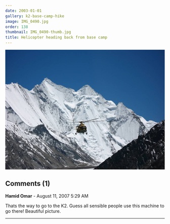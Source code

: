 ```yaml
---
date: 2003-01-01
gallery: k2-base-camp-hike
image: IMG_0490.jpg
order: 138
thumbnail: IMG_0490-thumb.jpg
title: Helicopter heading back from base camp
---
```


![Helicopter heading back from base camp](./IMG_0490.jpg)

<div id="comments">

## Comments (1)

**Hamid Omar** - August 11, 2007  5:29 AM

Thats the way to go to the K2. Guess all sensible people use this machine to go there! Beautiful picture.

---

</div>